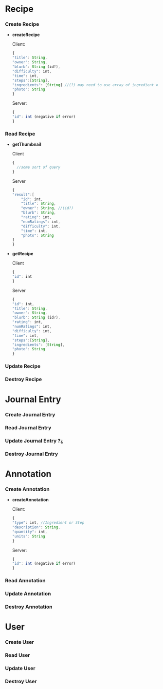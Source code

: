 # Recipe

### Create Recipe

- **createRecipe**

  Client:

  ```javascript
  {
  "title": String,
  "owner": String,
  "blurb": String (id?),
  "difficulty": int,
  "time": int,
  "steps":[String],
  "ingredients": [String] //(?) may need to use array of ingredient objects for easier splitting on server side (units vs quantity) [["quantity": int, "units": String]]
  "photo": String
  }
  ```

  Server:

  ```javascript
  {
  "id": int (negative if error)
  }
  ```

### Read Recipe

- **getThumbnail**

  Client

  ```javascript
  {
    //some sort of query
  }
  ```

  Server

  ```javascript
  {
  "result":[
      "id": int,
      "title": String,
      "owner": String, //(id?)
      "blurb": String,
      "rating": int,
      "numRatings": int,
      "difficulty": int,
      "time": int,
      "photo": String
  ]
  }
  ```

- **getRecipe**

  Client

  ```javascript
  {
  "id": int
  }
  ```

  Server

  ```javascript
  {
  "id": int,
  "title": String,
  "owner": String,
  "blurb": String (id?),
  "rating": int,
  "numRatings": int,
  "difficulty": int,
  "time": int,
  "steps":[String],
  "ingredients": [String],
  "photo": String
  }
  ```

### Update Recipe

### Destroy Recipe

# Journal Entry

### Create Journal Entry

### Read Journal Entry

### Update Journal Entry ?¿

### Destroy Journal Entry

# Annotation

### Create Annotation

- **createAnnotation**

  Client:

  ```javascript
  {
  "type": int, //Ingredient or Step
  "description": String,
  "quantity": int,
  "units": String
  }
  ```

  Server:

  ```javascript
  {
  "id": int (negative if error)
  }
  ```

### Read Annotation

### Update Annotation

### Destroy Annotation

# User

### Create User

### Read User

### Update User

### Destroy User
